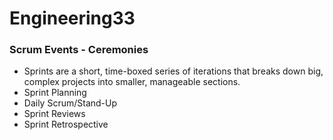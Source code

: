 # Engineering33

### Scrum Events - Ceremonies
- Sprints are a short, time-boxed series of iterations that breaks down big, complex projects into smaller, manageable sections.
- Sprint Planning
- Daily Scrum/Stand-Up
- Sprint Reviews
- Sprint Retrospective
